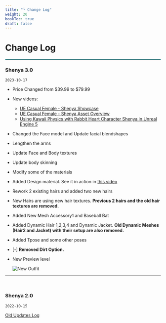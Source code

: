 ```yaml
---
title: "└ Change Log"
weight: 20
bookToc: true
draft: false
---
```


Change Log
===========

<hr style="border: 1px solid #44c0c9;">

### Shenya 3.0

`2023-10-17`

* Price Changed from $39.99 to $79.99
* New videos:
  * [UE Casual Female - Shenya Showcase](https://youtu.be/OfM1V1eI1jI)
  * [UE Casual Female - Shenya Asset Overview](https://youtu.be/nUcbepp6P_k)
  * [Using Kawaii Physics with Rabbit Heart Character Shenya in Unreal Engine 5](https://youtu.be/HkaO96Ox8yg)
* Changed the Face model and Update facial blendshapes
* Lengthen the arms
* Update Face and Body textures
* Update body skinning
* Modify some of the materials
* Added Design material. See it in action in [this video](https://www.youtube.com/watch?v=nUcbepp6P_k&t=318s)
* Rework 2 existing hairs and added two new hairs
* New Hairs are using new hair textures. **Previous 2 hairs and the old hair textures are removed.**
* Added New Mesh Accessory1 and Baseball Bat
* Added Dynamic Hair 1,2,3,4 and Dynamic Jacket. **Old Dynamic Meshes (Hair2 and Jacket) with their setup are also removed.**
* Added Tpose and some other poses
* [-] **Removed Dirt Option.**
* New Preview level

  ![New Outfit](../img/changelog/2023-10-17/new-preview-level.jpg)

---

<br/>

### Shenya 2.0

`2022-10-15`

[Old Updates Log](https://unreal-shenya.readthedocs.io/en/latest/updates-log.html)
